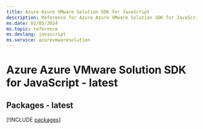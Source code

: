 ```yaml
---
title: Azure Azure VMware Solution SDK for JavaScript
description: Reference for Azure Azure VMware Solution SDK for JavaScript
ms.date: 02/05/2024
ms.topic: reference
ms.devlang: javascript
ms.service: azurevmwaresolution
---
```

# Azure Azure VMware Solution SDK for JavaScript - latest
## Packages - latest
[!INCLUDE [packages](azure-vmware-solution-index.md)]